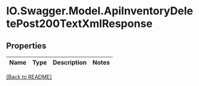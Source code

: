 # IO.Swagger.Model.ApiInventoryDeletePost200TextXmlResponse
## Properties

Name | Type | Description | Notes
------------ | ------------- | ------------- | -------------

 [[Back to README]](../README.md)

